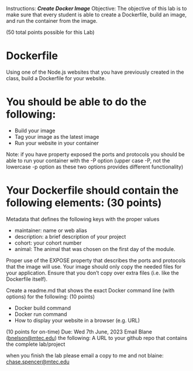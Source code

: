 Instructions:
***Create Docker Image***
Objective: The objective of this lab is to make sure that every student is able to create a Dockerfile, build an image, and run the container from the image.

(50 total points possible for this Lab)

# Dockerfile
Using one of the Node.js websites that you have previously created in the class, build a Dockerfile for your website.   

# You should be able to do the following:
- Build your image
- Tag your image as the latest image
- Run your website in your container 

Note: if you have property exposed the ports and protocols you should be able to run your container with the -P option (upper case -P, not the lowercase -p option as these two options provides different functionality)

# Your Dockerfile should contain the following elements: (30 points)
Metadata that defines the following keys with the proper values 
- maintainer: name or web alias 
- description: a brief description of your project
- cohort: your cohort number
- animal: The animal that was chosen on the first day of the module.

Proper use of the EXPOSE property that describes the ports and protocols that the image will use.
Your image should only copy the needed files for your application.  Ensure that you don’t copy over extra files (i.e. like the Dockerfile itself).

Create a readme.md that shows the exact Docker command line (with options) for the following:  (10 points)
- Docker build command
- Docker run command
- How to display your website in a browser (e.g. URL)

(10 points for on-time)
Due: Wed 7th June, 2023
Email Blane (bnelson@mtec.edu) the following:
A URL to your github repo that contains the complete lab/project

when you finish the lab please email a copy to me and not blaine: chase.spencer@mtec.edu